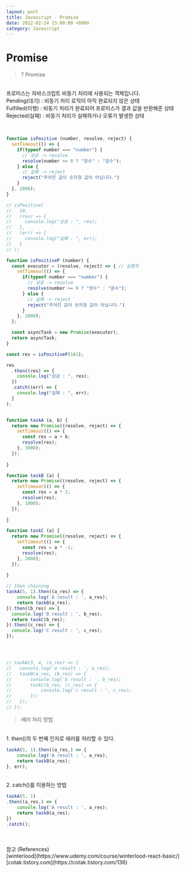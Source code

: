 ```yaml
---
layout: post
title: Javascript - Promise
date: 2022-02-24 15:00:00 +0900
category: Javascript
---
```


Promise
===

> ? Promise

<br />프로미스는 자바스크립트 비동기 처리에 사용되는 객체입니다.
<br />Pending(대기) : 비동기 처리 로직이 아직 완료되지 않은 상태
<br />Fulfilled(이행) : 비동기 처리가 완료되어 프로미스가 결과 값을 반환해준 상태
<br />Rejected(실패) : 비동기 처리가 실패하거나 오류가 발생한 상태

<br />

```javascript
function isPositive (number, resolve, reject) {
  setTimeout(() => {
    if(typeof number === "number") {
      // 성공 -> resolve
      resolve(number >= 0 ? "양수" : "음수");
    } else {
      // 실패 -> reject
      reject("주어진 값이 숫자형 값이 아닙니다.")
    }
  }, 2000);
}

// isPositive(
//   10, 
//   (res) => {
//     console.log("성공 : ", res);
//   },
//   (err) => {
//     console.log("실패 : ", err);
//   }
// );

function isPositiveP (number) {
  const executor = (resolve, reject) => { // 실행자
    setTimeout(() => {
      if(typeof number === "number") {
        // 성공 -> resolve
        resolve(number >= 0 ? "양수" : "음수");
      } else {
        // 실패 -> reject
        reject("주어진 값이 숫자형 값이 아닙니다.")
      }
    }, 2000);
  };

  const asyncTask = new Promise(executor);
  return asyncTask;
}

const res = isPositiveP(101);

res
  .then((res) => {
    console.log("성공 : ", res);
  })
  .catch((err) => {
    console.log("실패 : ", err);
  }
);


function taskA (a, b) {
  return new Promise((resolve, reject) => {
    setTimeout(() => {
      const res = a + b;
      resolve(res);
    }, 3000);
  });
  
}

function taskB (a) {
  return new Promise((resolve, reject) => {
    setTimeout(() => {
      const res = a * 2;
      resolve(res);
    }, 1000);
  });
  
}

function taskC (a) {
  return new Promise((resolve, reject) => {
    setTimeout(() => {
      const res = a * -1;
      resolve(res);
    }, 2000);
  });
  
}

// then chaining
taskA(5, 1).then((a_res) => {
    console.log('A result : ', a_res);
    return taskB(a_res);
}).then((b_res) => {
  console.log('B result : ', b_res);
  return taskC(b_res);
}).then((c_res) => {
  console.log('C result : ', c_res);
});




// taskA(3, 4, (a_res) => {
//   console.log('a result : ', a_res);
//   taskB(a_res, (b_res) => {
//       console.log('b result : ', b_res);
//       taskC(b_res, (c_res) => {
//           console.log('c result : ', c_res);
//       });
//   });
// });


```

> 에러 처리 방법

<br /> 1. then()의 두 번째 인자로 에러를 처리할 수 있다.
<br />

```javascript
taskA(5, 1).then((a_res,) => {
    console.log('A result : ', a_res);
    return taskB(a_res);
}, err);
```

<br /> 2. catch()를 이용하는 방법

```javascript
taskA(5, 1)
.then((a_res,) => {
    console.log('A result : ', a_res);
    return taskB(a_res);
})
.catch();
```


<br />
<br />
참고 (References)
<br />
[winterlood](https://www.udemy.com/course/winterlood-react-basic/)
<br />
[cotak.tistory.com](https://cotak.tistory.com/136)
